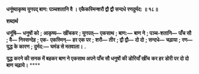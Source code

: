 **धनूंष्याकृष्य युगपद् बाण: पञ्चशतानि वै ।** **एकैकस्मिन्शरौ द्वौ द्वौ सन्दधे रणदुर्मद: ॥ १८॥** 

**शब्दार्थ** 

**धनूंषि—** **धनुषों को** **; आकृष्य—** **खींचकर** **; युगपत्—** **एकसाथ** **; बाण:—** **बाण ने** **; पञ्च-शतानि—** **पाँच सौ** **; वै—** **निस्सन्देह** **; एक-** **एकस्मिन्—** **हर एक पर** **; शरौ—** **तीर** **; द्वौ द्वौ—** **दो दो** **; सन्दधे—** **चढ़ाया** **; रण—** **युद्ध के कारण** **; दुर्मद:—** **घमंड से मतवाला।** **.** 

**युद्ध करने की सनक में बहकर बाण ने एकसाथ अपने पाँच सौ धनुषों की डोरियाँ खींच** **कर हर डोरी पर दो दो बाण चढ़ाये।** **** 